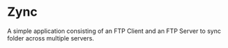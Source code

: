 # Zync
A simple application consisting of an FTP Client and an FTP Server to sync folder across multiple servers.
